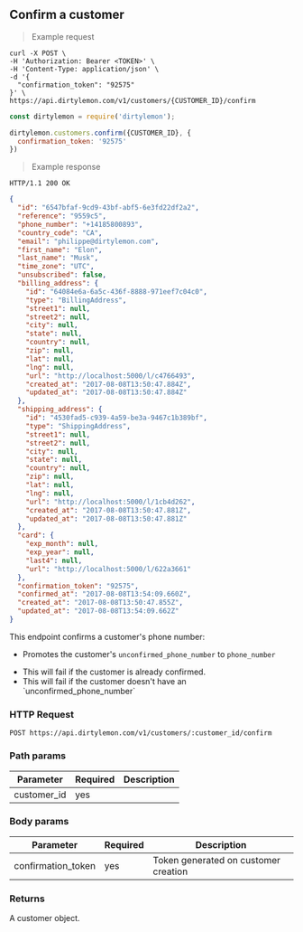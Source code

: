 ## Confirm a customer

> Example request

```shell
curl -X POST \
-H 'Authorization: Bearer <TOKEN>' \
-H 'Content-Type: application/json' \
-d '{
  "confirmation_token": "92575"
}' \
https://api.dirtylemon.com/v1/customers/{CUSTOMER_ID}/confirm
```

```javascript
const dirtylemon = require('dirtylemon');

dirtylemon.customers.confirm({CUSTOMER_ID}, {
  confirmation_token: '92575'
})
```

> Example response

```http
HTTP/1.1 200 OK
```

```json
{
  "id": "6547bfaf-9cd9-43bf-abf5-6e3fd22df2a2",
  "reference": "9559c5",
  "phone_number": "+14185800893",
  "country_code": "CA",
  "email": "philippe@dirtylemon.com",
  "first_name": "Elon",
  "last_name": "Musk",
  "time_zone": "UTC",
  "unsubscribed": false,
  "billing_address": {
    "id": "64084e6a-6a5c-436f-8888-971eef7c04c0",
    "type": "BillingAddress",
    "street1": null,
    "street2": null,
    "city": null,
    "state": null,
    "country": null,
    "zip": null,
    "lat": null,
    "lng": null,
    "url": "http://localhost:5000/l/c4766493",
    "created_at": "2017-08-08T13:50:47.884Z",
    "updated_at": "2017-08-08T13:50:47.884Z"
  },
  "shipping_address": {
    "id": "4530fad5-c939-4a59-be3a-9467c1b389bf",
    "type": "ShippingAddress",
    "street1": null,
    "street2": null,
    "city": null,
    "state": null,
    "country": null,
    "zip": null,
    "lat": null,
    "lng": null,
    "url": "http://localhost:5000/l/1cb4d262",
    "created_at": "2017-08-08T13:50:47.881Z",
    "updated_at": "2017-08-08T13:50:47.881Z"
  },
  "card": {
    "exp_month": null,
    "exp_year": null,
    "last4": null,
    "url": "http://localhost:5000/l/622a3661"
  },
  "confirmation_token": "92575",
  "confirmed_at": "2017-08-08T13:54:09.660Z",
  "created_at": "2017-08-08T13:50:47.855Z",
  "updated_at": "2017-08-08T13:54:09.662Z"
}
```

This endpoint confirms a customer's phone number:

  - Promotes the customer's `unconfirmed_phone_number` to `phone_number`

<aside class="notice">
  <ul>
    <li>This will fail if the customer is already confirmed.</li>
    <li>This will fail if the customer doesn't have an `unconfirmed_phone_number`</li>
  </ul>
</aside>

### HTTP Request

`POST https://api.dirtylemon.com/v1/customers/:customer_id/confirm`

### Path params

| Parameter | Required | Description |
| --------- | -------- | ------------|
| customer_id | yes |  |

### Body params

| Parameter | Required | Description |
| --------- | -------- | ------------|
| confirmation_token | yes | Token generated on customer creation |

### Returns

A customer object.
